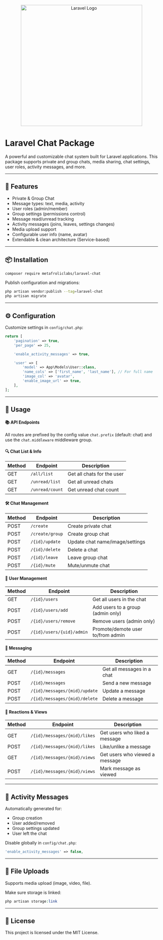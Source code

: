 <p align="center"><a href="https://laravel.com" target="_blank"><img src="https://raw.githubusercontent.com/laravel/art/master/logo-lockup/5%20SVG/2%20CMYK/1%20Full%20Color/laravel-logolockup-cmyk-red.svg" width="400" alt="Laravel Logo"></a></p>

# Laravel Chat Package

A powerful and customizable chat system built for Laravel applications. This package supports private and group chats, media sharing, chat settings, user roles, activity messages, and more.

---

## 🚀 Features

- Private & Group Chat  
- Message types: text, media, activity  
- User roles (admin/member)  
- Group settings (permissions control)  
- Message read/unread tracking  
- Activity messages (joins, leaves, settings changes)  
- Media upload support  
- Configurable user info (name, avatar)  
- Extendable & clean architecture (Service-based)

---

## 📦 Installation

```bash
composer require metafroliclabs/laravel-chat
```

Publish configuration and migrations:

```bash
php artisan vendor:publish --tag=laravel-chat
php artisan migrate
```

---

## ⚙️ Configuration

Customize settings in `config/chat.php`:

```php
return [
    'pagination' => true,
    'per_page' => 25,

    'enable_activity_messages' => true,

    'user' => [
        'model' => App\Models\User::class,
        'name_cols' => ['first_name', 'last_name'], // For full name
        'image_col' => 'avatar',
        'enable_image_url' => true,
    ],
];
```

---

## 🧠 Usage

#### 📚 API Endpoints
All routes are prefixed by the config value `chat.prefix` (default: chat) and use the `chat.middleware` middleware group.

#### 🔍 Chat List & Info

| Method | Endpoint        | Description                |
| ------ | --------------- | -------------------------- |
| GET    | `/all/list`     | Get all chats for the user |
| GET    | `/unread/list`  | Get all unread chats       |
| GET    | `/unread/count` | Get unread chat count      |

#### 🛠️ Chat Management

| Method | Endpoint        | Description                     |
| ------ | --------------- | ------------------------------- |
| POST   | `/create`       | Create private chat             |
| POST   | `/create/group` | Create group chat               |
| POST   | `/{id}/update`  | Update chat name/image/settings |
| POST   | `/{id}/delete`  | Delete a chat                   |
| POST   | `/{id}/leave`   | Leave group chat                |
| POST   | `/{id}/mute`    | Mute/unmute chat                |

#### 👥 User Management

| Method | Endpoint                  | Description                       |
| ------ | ------------------------- | --------------------------------- |
| GET    | `/{id}/users`             | Get all users in the chat         |
| POST   | `/{id}/users/add`         | Add users to a group (admin only) |
| POST   | `/{id}/users/remove`      | Remove users (admin only)         |
| POST   | `/{id}/users/{uid}/admin` | Promote/demote user to/from admin |

#### 💬 Messaging

| Method | Endpoint                      | Description                |
| ------ | ----------------------------- | -------------------------- |
| GET    | `/{id}/messages`              | Get all messages in a chat |
| POST   | `/{id}/messages`              | Send a new message         |
| POST   | `/{id}/messages/{mid}/update` | Update a message           |
| POST   | `/{id}/messages/{mid}/delete` | Delete a message           |

#### 💖 Reactions & Views

| Method | Endpoint                     | Description                    |
| ------ | ---------------------------- | ------------------------------ |
| GET    | `/{id}/messages/{mid}/likes` | Get users who liked a message  |
| POST   | `/{id}/messages/{mid}/likes` | Like/unlike a message          |
| GET    | `/{id}/messages/{mid}/views` | Get users who viewed a message |
| POST   | `/{id}/messages/{mid}/views` | Mark message as viewed         |

---

## 🔔 Activity Messages

Automatically generated for:

- Group creation
- User added/removed
- Group settings updated
- User left the chat

Disable globally in `config/chat.php`:

```php
'enable_activity_messages' => false,
```

---

## 📁 File Uploads

Supports media upload (image, video, file).

Make sure storage is linked:

```php
php artisan storage:link
```

---

## 📄 License

This project is licensed under the MIT License.
